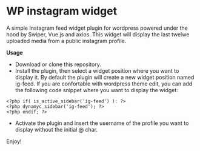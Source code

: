 # WP instagram widget
A simple Instagram feed widget plugin for wordpress powered under the hood by Swiper, Vue.js and axios.
This widget will display the last twelwe uploaded media from a public instagram profile.

**Usage**

- Download or clone this repository.
- Install the plugin, then select a widget position where you want to display it. By default the plugin will create a new widget position named ig-feed. If you are confortable with wordpress theme edit, you can add the following code snippet where you want to display the widget:

```
<?php if( is_active_sidebar('ig-feed') ): ?>
<?php dynamyc_sidebar('ig-feed'); ?>
<?php endif; ?>
```

- Activate the plugin and insert the username of the profile you want to display without the initial @ char.

Enjoy!
